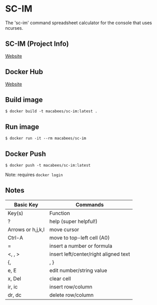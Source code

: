 # SC-IM
The 'sc-im' command spreadsheet calculator for the console that uses ncurses.

## SC-IM (Project Info)
[Website](https://github.com/andmarti1424/sc-im)

## Docker Hub
[Website](https://hub.docker.com/r/macabees/sc-im/)

## Build image
`$ docker build -t macabees/sc-im:latest .`

## Run image
`$ docker run -it --rm macabees/sc-im`

## Docker Push
`$ docker push -t macabees/sc-im:latest`

Note: requires `docker login`

## Notes
| Basic Key         | Commands                              |
| ----------------- | ------------------------------------- |
| Key(s)            | Function                              |
| ?                 | help (super helpful!)                 |
| Arrows or h,j,k,l | move cursor                           |
| Ctrl-A            | move to top-left cell (A0)            |
| =                 | insert a number or formula            |
| <, \, >           | insert left/center/right aligned text |
| {, |, }           | align existing text left/center/right |
| e, E              | edit number/string value              |
| x, Del            | clear cell                            |
| ir, ic            | insert row/column                     |
| dr, dc            | delete row/column                     |
